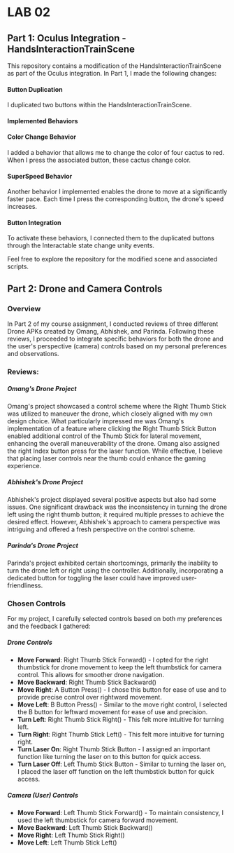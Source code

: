 
# LAB 02

## Part 1: Oculus Integration - HandsInteractionTrainScene

This repository contains a modification of the HandsInteractionTrainScene as part of the Oculus integration. In Part 1, I made the following changes:

#### Button Duplication

I duplicated two buttons within the HandsInteractionTrainScene.

#### Implemented Behaviors

#### Color Change Behavior

I added a behavior that allows me to change the color of four cactus to red. When I press the associated button, these cactus change color.

#### SuperSpeed Behavior

Another behavior I implemented enables the drone to move at a significantly faster pace. Each time I press the corresponding button, the drone's speed increases.

#### Button Integration

To activate these behaviors, I connected them to the duplicated buttons through the Interactable state change unity events.

Feel free to explore the repository for the modified scene and associated scripts.



## Part 2: Drone and Camera Controls

### Overview

In Part 2 of my course assignment, I conducted reviews of three different Drone APKs created by Omang, Abhishek, and Parinda. Following these reviews, I proceeded to integrate specific behaviors for both the drone and the user's perspective (camera) controls based on my personal preferences and observations.
### Reviews: 
##### Omang's Drone Project

Omang's project showcased a control scheme where the Right Thumb Stick was utilized to maneuver the drone, which closely aligned with my own design choice. What particularly impressed me was Omang's implementation of a feature where clicking the Right Thumb Stick Button enabled additional control of the Thumb Stick for lateral movement, enhancing the overall maneuverability of the drone. Omang also assigned the right Index button press for the laser function. While effective, I believe that placing laser controls near the thumb could enhance the gaming experience.

##### Abhishek's Drone Project

Abhishek's project displayed several positive aspects but also had some issues. One significant drawback was the inconsistency in turning the drone left using the right thumb button; it required multiple presses to achieve the desired effect. However, Abhishek's approach to camera perspective was intriguing and offered a fresh perspective on the control scheme.

##### Parinda's Drone Project

Parinda's project exhibited certain shortcomings, primarily the inability to turn the drone left or right using the controller. Additionally, incorporating a dedicated button for toggling the laser could have improved user-friendliness.

### Chosen Controls

For my project, I carefully selected controls based on both my preferences and the feedback I gathered:

##### Drone Controls

- **Move Forward**: Right Thumb Stick Forward() - I opted for the right thumbstick for drone movement to keep the left thumbstick for camera control. This allows for smoother drone navigation.
- **Move Backward**: Right Thumb Stick Backward()
- **Move Right**: A Button Press() - I chose this button for ease of use and to provide precise control over rightward movement.
- **Move Left**: B Button Press() - Similar to the move right control, I selected the B button for leftward movement for ease of use and precision.
- **Turn Left**: Right Thumb Stick Right() - This felt more intuitive for turning left.
- **Turn Right**: Right Thumb Stick Left() - This felt more intuitive for turning right.
- **Turn Laser On**: Right Thumb Stick Button - I assigned an important function like turning the laser on to this button for quick access.
- **Turn Laser Off**: Left Thumb Stick Button - Similar to turning the laser on, I placed the laser off function on the left thumbstick button for quick access.

##### Camera (User) Controls

- **Move Forward**: Left Thumb Stick Forward() - To maintain consistency, I used the left thumbstick for camera forward movement.
- **Move Backward**: Left Thumb Stick Backward()
- **Move Right**: Left Thumb Stick Right()
- **Move Left**: Left Thumb Stick Left()

